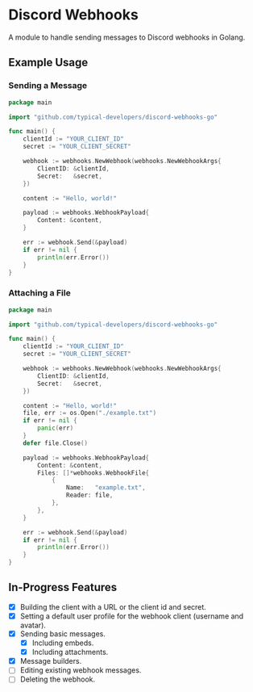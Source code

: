 # Discord Webhooks
A module to handle sending messages to Discord webhooks in Golang.

## Example Usage
### Sending a Message
```go
package main

import "github.com/typical-developers/discord-webhooks-go"

func main() {
    clientId := "YOUR_CLIENT_ID"
    secret := "YOUR_CLIENT_SECRET"

    webhook := webhooks.NewWebhook(webhooks.NewWebhookArgs{
        ClientID: &clientId,
        Secret:   &secret,
    })

    content := "Hello, world!"

    payload := webhooks.WebhookPayload{
        Content: &content,
    }

    err := webhook.Send(&payload)
    if err != nil {
        println(err.Error())
    }
}
```

### Attaching a File
```go
package main

import "github.com/typical-developers/discord-webhooks-go"

func main() {
    clientId := "YOUR_CLIENT_ID"
    secret := "YOUR_CLIENT_SECRET"

    webhook := webhooks.NewWebhook(webhooks.NewWebhookArgs{
        ClientID: &clientId,
        Secret:   &secret,
    })

    content := "Hello, world!"
    file, err := os.Open("./example.txt")
    if err != nil {
        panic(err)
    }
    defer file.Close()

    payload := webhooks.WebhookPayload{
        Content: &content,
        Files: []*webhooks.WebhookFile{
            {
                Name:   "example.txt",
                Reader: file,
            },
        },
    }

    err := webhook.Send(&payload)
    if err != nil {
        println(err.Error())
    }
}
```

## In-Progress Features
- [x] Building the client with a URL or the client id and secret.
- [x] Setting a default user profile for the webhook client (username and avatar).
- [x] Sending basic messages.
  - [x] Including embeds.
  - [x] Including attachments.
- [x] Message builders.
- [ ] Editing existing webhook messages.
- [ ] Deleting the webhook.